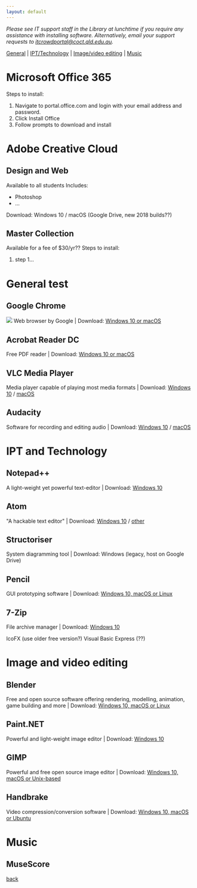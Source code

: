 ```yaml
---
layout: default
---
```


_Please see IT support staff in the Library at lunchtime if you require any assistance with installing software. Alternatively, email your support requests to itcrowdportal@coct.qld.edu.au._

[General](#general) | [IPT/Technology](#ipt) | [Image/video editing](#img) | [Music](#music)

# [](#o365)Microsoft Office 365
Steps to install:
1.	Navigate to portal.office.com and login with your email address and password.
2.	Click Install Office
3.	Follow prompts to download and install

	
# [](adobe-cc)Adobe Creative Cloud
## Design and Web
Available to all students
Includes:
*	Photoshop
*	...

Download: Windows 10 / macOS (Google Drive, new 2018 builds??)

## Master Collection
Available for a fee of $30/yr??
Steps to install:
1.	step 1...

	
	
# [](#general)General test
## Google Chrome
![](https://assets-cdn.github.com/images/icons/emoji/octocat.png)
Web browser by Google | Download: <a target="_blank" href="https://www.google.com/chrome/">Windows 10 or macOS</a>

## Acrobat Reader DC
Free PDF reader | Download: <a target="_blank" href="https://get.adobe.com/reader/otherversions/">Windows 10 or macOS</a>

## VLC Media Player
Media player capable of playing most media formats | Download: <a target="_blank" href="https://www.videolan.org/vlc/download-windows.html">Windows 10</a> / <a target="_blank" href="https://www.videolan.org/vlc/download-macosx.html">macOS</a>

## Audacity
Software for recording and editing audio | Download: <a target="_blank" href="https://www.fosshub.com/Audacity.html/audacity-win-2.2.0.exe">Windows 10</a> / <a target="_blank" href="https://www.fosshub.com/Audacity.html/audacity-macos-2.2.0.dmg">macOS</a>

# [](#ipt)IPT and Technology

## Notepad++
A light-weight yet powerful text-editor | Download: <a target="_blank" href="https://notepad-plus-plus.org/download">Windows 10</a>

## Atom
"A hackable text editor" | Download: <a target="_blank" href="https://atom.io/download/windows_x64">Windows 10</a> / <a target="_blank" href="https://github.com/atom/atom/releases/latest">other</a>

## Structoriser
System diagramming tool | Download: Windows (legacy, host on Google Drive)

## Pencil
GUI prototyping software | Download: <a target="_blank" href="https://pencil.evolus.vn/Downloads.html">Windows 10, macOS or Linux</a>

## 7-Zip
File archive manager | Download: <a target="_blank" href="http://www.7-zip.org/download.html">Windows 10</a>


IcoFX (use older free version?)
Visual Basic Express (??)



# [](#img)Image and video editing

## Blender
Free and open source software offering rendering, modelling, animation, game building and more | Download: <a target="_blank" href="https://www.blender.org/download/">Windows 10, macOS or Linux</a>

## Paint.NET
Powerful and light-weight image editor | Download: <a target="_blank" href="https://www.dotpdn.com/downloads/pdn.html">Windows 10</a>

## GIMP
Powerful and free open source image editor | Download: <a target="_blank" href="https://www.gimp.org/downloads/">Windows 10, macOS or Unix-based</a>

## Handbrake
Video compression/conversion software | Download: <a target="_blank" href="https://handbrake.fr/downloads.php">Windows 10, macOS or Ubuntu</a>

# [](#music)Music

## MuseScore






[back](./)
